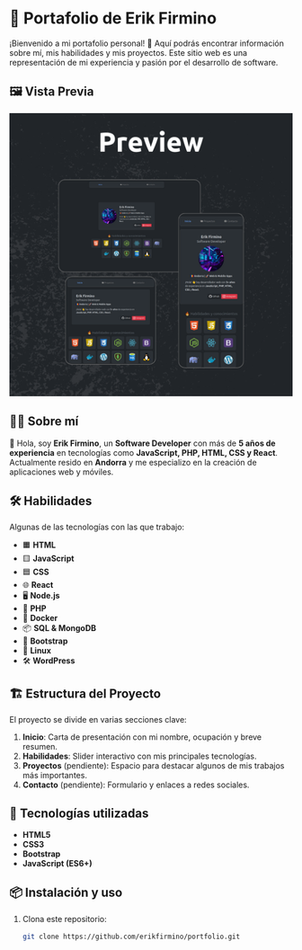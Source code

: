 # 🌟 Portafolio de Erik Firmino

¡Bienvenido a mi portafolio personal! 🚀 Aquí podrás encontrar información sobre mí, mis habilidades y mis proyectos. Este sitio web es una representación de mi experiencia y pasión por el desarrollo de software.

## 🖼️ Vista Previa

![Vista previa del portafolio](./img/preview.png)

## 🧑‍💻 Sobre mí

👋 Hola, soy **Erik Firmino**, un **Software Developer** con más de **5 años de experiencia** en tecnologías como **JavaScript, PHP, HTML, CSS y React**. Actualmente resido en **Andorra** y me especializo en la creación de aplicaciones web y móviles.

## 🛠️ Habilidades

Algunas de las tecnologías con las que trabajo:

- 🟧 **HTML**
- 🟨 **JavaScript**
- 🟦 **CSS**
- 🌐 **React**
- 🖥️ **Node.js**
- 🐘 **PHP**
- 🔧 **Docker**
- 📦 **SQL & MongoDB**
- 🎨 **Bootstrap**
- 🐧 **Linux**
- 🛠️ **WordPress**

## 🏗️ Estructura del Proyecto

El proyecto se divide en varias secciones clave:

1. **Inicio**: Carta de presentación con mi nombre, ocupación y breve resumen.  
2. **Habilidades**: Slider interactivo con mis principales tecnologías.  
3. **Proyectos** (pendiente): Espacio para destacar algunos de mis trabajos más importantes.  
4. **Contacto** (pendiente): Formulario y enlaces a redes sociales.

## 🚀 Tecnologías utilizadas

- **HTML5**  
- **CSS3**  
- **Bootstrap**  
- **JavaScript (ES6+)**  

## 📦 Instalación y uso

1. Clona este repositorio:
   ```bash
   git clone https://github.com/erikfirmino/portfolio.git
